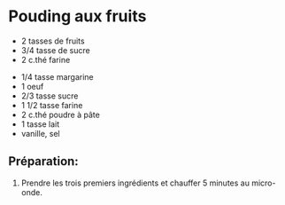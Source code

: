 # Pouding aux fruits

* 2 tasses de fruits
* 3/4 tasse de sucre
* 2 c.thé farine

- 1/4 tasse margarine
- 1 oeuf
- 2/3 tasse sucre
- 1 1/2 tasse farine
- 2 c.thé poudre à pâte
- 1 tasse lait
- vanille, sel

## Préparation:

1. Prendre les trois premiers ingrédients et chauffer 5 minutes au micro-onde.
